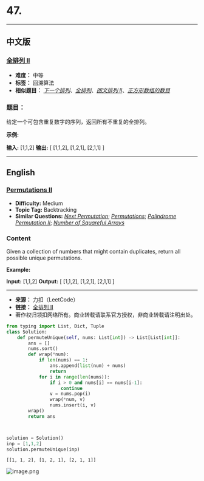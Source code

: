 # **47.**

------

## **中文版**
### [**全排列 II**](https://leetcode-cn.com/problems/permutations-ii/)

- **难度：** 中等
- **标签：** 回溯算法
- **相似题目：** [*下一个排列*](https://leetcode-cn.com/problems/next-permutation/)、[*全排列*](https://leetcode-cn.com/problems/permutations/)、[*回文排列 II*](https://leetcode-cn.com/problems/palindrome-permutation-ii/)、[*正方形数组的数目*](https://leetcode-cn.com/problems/number-of-squareful-arrays/)


### **题目：**

给定一个可包含重复数字的序列，返回所有不重复的全排列。

 **示例:**

 **输入:** \[1,1,2\] **输出:** \[ \[1,1,2\], \[1,2,1\], \[2,1,1\] \] 


------


## **English**
### [**Permutations II**](https://leetcode-cn.com/problems/permutations-ii/)

- **Difficulty:** Medium
- **Topic Tag:** Backtracking
- **Similar Questions:** [*Next Permutation*](https://leetcode-cn.com/problems/next-permutation/); [*Permutations*](https://leetcode-cn.com/problems/permutations/); [*Palindrome Permutation II*](https://leetcode-cn.com/problems/palindrome-permutation-ii/); [*Number of Squareful Arrays*](https://leetcode-cn.com/problems/number-of-squareful-arrays/)

### **Content**

Given a collection of numbers that might contain duplicates, return all possible unique permutations.

 **Example:**

  **Input:** \[1,1,2\] **Output:** \[ \[1,1,2\], \[1,2,1\], \[2,1,1\] \]  


------


- **来源：** 力扣（LeetCode）
- **链接：** [全排列 II](https://leetcode-cn.com/problems/permutations-ii/)
- 著作权归领扣网络所有。商业转载请联系官方授权，非商业转载请注明出处。



```python
from typing import List, Dict, Tuple
class Solution:
    def permuteUnique(self, nums: List[int]) -> List[List[int]]:
        ans = []
        nums.sort()
        def wrap(*num):
            if len(nums) == 1:
                ans.append(list(num) + nums)
                return
            for i in range(len(nums)):
                if i > 0 and nums[i] == nums[i-1]:
                    continue
                v = nums.pop(i)
                wrap(*num, v)
                nums.insert(i, v)
        wrap()
        return ans



solution = Solution()
inp = [1,1,2]
solution.permuteUnique(inp)

```




    [[1, 1, 2], [1, 2, 1], [2, 1, 1]]



![image.png](attachment:aee1022f-ea66-45fe-94cb-e327213905fd.png)


```python

```

